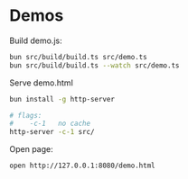 # Demos
Build demo.js:
```sh
bun src/build/build.ts src/demo.ts
bun src/build/build.ts --watch src/demo.ts
```

Serve demo.html
```sh
bun install -g http-server

# flags:
#    -c-1   no cache
http-server -c-1 src/
```

Open page:
```sh
open http://127.0.0.1:8080/demo.html
```